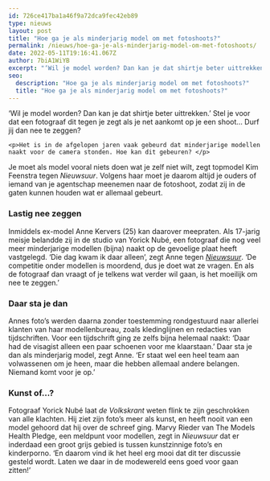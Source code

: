 ```yaml
---
id: 726ce417ba1a46f9a72dca9fec42eb89
type: nieuws
layout: post
title: "Hoe ga je als minderjarig model om met fotoshoots?"
permalink: /nieuws/hoe-ga-je-als-minderjarig-model-om-met-fotoshoots/
date: 2022-05-11T19:16:41.067Z
author: 7biA1WiYB
excerpt: "‘Wil je model worden? Dan kan je dat shirtje beter uittrekken.’ Stel je voor dat een fotograaf dit tegen je zegt als je net aankomt op je een shoot… Durf jij dan nee te zeggen?  "
seo:
  description: "Hoe ga je als minderjarig model om met fotoshoots?"
  title: "Hoe ga je als minderjarig model om met fotoshoots?"
---
```

‘Wil je model worden? Dan kan je dat shirtje beter uittrekken.’ Stel je voor dat een fotograaf dit tegen je zegt als je net aankomt op je een shoot… Durf jij dan nee te zeggen?  

    <p>Het is in de afgelopen jaren vaak gebeurd dat minderjarige modellen naakt voor de camera stonden. Hoe kan dit gebeuren? </p>
<p>Je moet als model vooral niets doen wat je zelf niet wilt, zegt topmodel Kim Feenstra tegen <em>Nieuwsuur</em>. Volgens haar moet je daarom altijd je ouders of iemand van je agentschap meenemen naar de fotoshoot, zodat zij in de gaten kunnen houden wat er allemaal gebeurt.</p>
<h3>Lastig nee zeggen</h3>
<p>Inmiddels ex-model Anne Kervers (25) kan daarover meepraten. Als 17-jarig meisje belandde zij in de studio van Yorick Nubé, een fotograaf die nog veel meer minderjarige modellen (bijna) naakt op de gevoelige plaat heeft vastgelegd. ‘Die dag kwam ik daar alleen’, zegt Anne tegen <a href="http://mailto:https://nos.nl/nieuwsuur/artikel/2222063-topmodel-kim-feenstra-maak-geen-sexy-foto-s-zonder-agentschap-en-ouders-erbij.html" target="_blank"><em>Nieuwsuur</em></a>. ‘De competitie onder modellen is moordend, dus je doet wat ze vragen. En als de fotograaf dan vraagt of je telkens wat verder wil gaan, is het moeilijk om nee te zeggen.’</p>
<h3>Daar sta je dan</h3>
<p>Annes foto’s werden daarna zonder toestemming rondgestuurd naar allerlei klanten van haar modellenbureau, zoals kledinglijnen en redacties van tijdschriften. Voor een tijdschrift ging ze zelfs bijna helemaal naakt: ‘Daar had de visagist alleen een paar schoenen voor me klaarstaan.’ Daar sta je dan als minderjarig model, zegt Anne. ‘Er staat wel een heel team aan volwassenen om je heen, maar die hebben allemaal andere belangen. Niemand komt voor je op.’</p>
<h3>Kunst of…?</h3>
<p>Fotograaf Yorick Nubé laat <em>de Volkskrant</em> weten flink te zijn geschrokken van alle klachten. Hij ziet zijn foto’s meer als kunst, en heeft nooit van een model gehoord dat hij over de schreef ging. Marvy Rieder van The Models Health Pledge, een meldpunt voor modellen, zegt in <em>Nieuwsuur </em>dat er inderdaad een groot grijs gebied is tussen kunstzinnige foto’s en kinderporno. ‘En daarom vind ik het heel erg mooi dat dit ter discussie gesteld wordt. Laten we daar in de modewereld eens goed voor gaan zitten!’</p>  
